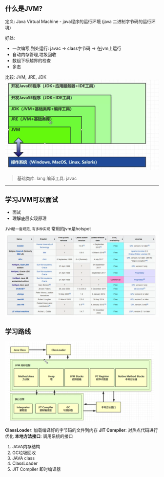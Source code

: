 ## 什么是JVM?

定义: Java Virtual Machine - java程序的运行环境 (java 二进制字节码的运行环境)

好处:
* 一次编写,到处运行: javac -> class字节码 -> 在jvm上运行
* 自动内存管理,垃圾回收
* 数组下标越界的检查
* 多态

比较: JVM, JRE, JDK
![](img/2021-10-18-19-06-03.png)

> 基础类库: lang
> 编译工具: javac

---
## 学习JVM可以面试

* 面试
* 理解底层实现原理

`JVM是一套规范,有多种实现`
常用的jvm是hotspot
![](img/2021-10-18-19-12-22.png)


## 学习路线
![](img/2021-10-18-19-13-14.png)

**ClassLoader**: 加载编译好的字节码的文件到内存
**JIT Compiler**: 对热点代码进行优化
**本地方法接口**: 调用系统的接口

1. JAVA内存结构
2. GC垃圾回收
3. JAVA class
4. ClassLoader
5. JIT Compiler 即时编译器


